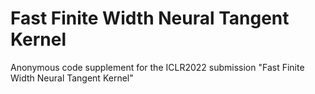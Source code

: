 # Fast Finite Width Neural Tangent Kernel
Anonymous code supplement for the ICLR2022 submission "Fast Finite Width Neural Tangent Kernel"
